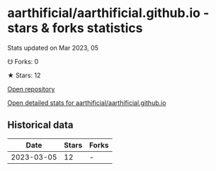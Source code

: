 # aarthificial/aarthificial.github.io - stars & forks statistics

Stats updated on Mar 2023, 05

☋ Forks: 0

★ Stars: 12

[Open repository](https://github.com/aarthificial/aarthificial.github.io)

[Open detailed stats for aarthificial/aarthificial.github.io](https://reviewgithub.com/rep/aarthificial/aarthificial.github.io)

## Historical data
| Date | Stars | Forks |
|------|-------|-------|
| 2023-03-05 | 12 | - | 

